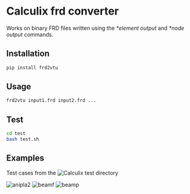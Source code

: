 

# Calculix frd converter
Works on binary FRD files written using the *\*element output* and *\*node output* commands. 

## Installation
```bash
pip install frd2vtu
```

## Usage
```bash
frd2vtu input1.frd input2.frd ... 
```

## Test
```bash
cd test
bash test.sh
```
## Examples

Test cases from the ![Calculix test directory](https://github.com/Dhondtguido/CalculiX/tree/master/test)

![anipla2](https://github.com/user-attachments/assets/32bea8bd-d705-401c-8503-14b69111adda)
![beamf](https://github.com/user-attachments/assets/45ce4a86-e391-46d5-911a-3ede6a9c90e7)
![beamp](https://github.com/user-attachments/assets/b36ef2fb-6555-4cc4-bc29-191e32d3591d)
